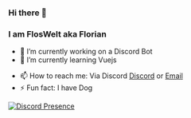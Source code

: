 ### Hi there 👋
### I am FlosWelt aka Florian

- 🔭 I’m currently working on a Discord Bot
- 🌱 I’m currently learning Vuejs
<!-- 🤔 I’m looking for help with Html/Css-->
- 📫 How to reach me: Via Discord [Discord](https://discord.gg/EggDTxR8zk) or [Email](mailto:kontakt@floswelt.com)
- ⚡ Fun fact: I have Dog

[![Discord Presence](https://lanyard-profile-readme.vercel.app/api/581545129345810438
                            )](https://discord.com/users/581545129345810438)
<!--
**FlosWelt/FlosWelt** is a ✨ _special_ ✨ repository because its `README.md` (this file) appears on your GitHub profile.

Here are some ideas to get you started:

- 🔭 I’m currently working on ...
- 🌱 I’m currently learning ...
- 👯 I’m looking to collaborate on ...
- 🤔 I’m looking for help with ...
- 💬 Ask me about ...
- 📫 How to reach me: ...
- 😄 Pronouns: ...
- ⚡ Fun fact: ...
-->
